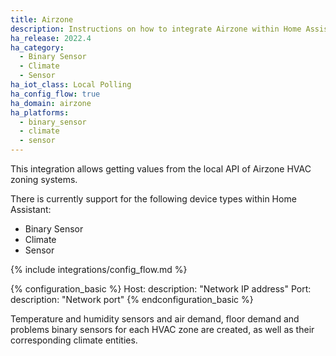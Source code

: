 ```yaml
---
title: Airzone
description: Instructions on how to integrate Airzone within Home Assistant.
ha_release: 2022.4
ha_category:
  - Binary Sensor
  - Climate
  - Sensor
ha_iot_class: Local Polling
ha_config_flow: true
ha_domain: airzone
ha_platforms:
  - binary_sensor
  - climate
  - sensor
---
```


This integration allows getting values from the local API of Airzone HVAC zoning systems.

There is currently support for the following device types within Home Assistant:

- Binary Sensor
- Climate
- Sensor

{% include integrations/config_flow.md %}

{% configuration_basic %}
Host:
  description: "Network IP address"
Port:
  description: "Network port"
{% endconfiguration_basic %}

Temperature and humidity sensors and air demand, floor demand and problems binary sensors for each HVAC zone are created, as well as their corresponding climate entities.
